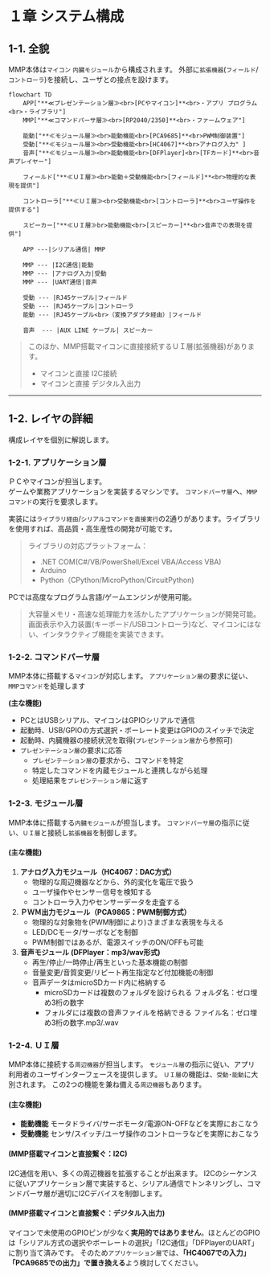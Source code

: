 # １章 システム構成

## 1-1. 全貌
MMP本体は`マイコン` `内臓モジュール`から構成されます。
外部に`拡張機器`(`フィールド`/`コントローラ`)を接続し、ユーザとの接点を設けます。  

```mermaid
flowchart TD
    APP["**≪プレゼンテーション層≫<br>[PCやマイコン]**<br>・アプリ プログラム<br>・ライブラリ"]
    MMP["**≪コマンドパーサ層≫<br>[RP2040/2350]**<br>・ファームウェア"]

    能動["**≪モジュール層≫<br>能動機能<br>[PCA9685]**<br>PWM制御装置"]
    受動["**≪モジュール層≫<br>受動機能<br>[HC4067]**<br>アナログ入力" ]
    音声["**≪モジュール層≫<br>能動機能<br>[DFPlayer]<br>[TFカード]**<br>音声プレイヤー"]

    フィールド["**≪ＵＩ層≫<br>能動＋受動機能<br>[フィールド]**<br>物理的な表現を提供"]

    コントローラ["**≪ＵＩ層≫<br>受動機能<br>[コントローラ]**<br>ユーザ操作を提供する"]

    スピーカー["**≪ＵＩ層≫br>能動機能<br>[スピーカー]**<br>音声での表現を提供"]

    APP ---|シリアル通信| MMP

    MMP --- |I2C通信|能動
    MMP --- |アナログ入力|受動
    MMP --- |UART通信|音声

    受動 --- |RJ45ケーブル|フィールド 
    受動 --- |RJ45ケーブル|コントローラ 
    能動 --- |RJ45ケーブル<br>（変換アダプタ経由）|フィールド

    音声  --- |AUX LINE ケーブル| スピーカー
```
> このほか、MMP搭載マイコンに直接接続するＵＩ層(拡張機器)があります。
> - マイコンと直接 I2C接続
> - マイコンと直接 デジタル入出力

---
## 1-2. レイヤの詳細
構成レイヤを個別に解説します。

### 1-2-1. アプリケーション層
ＰＣやマイコンが担当します。  
ゲームや業務アプリケーションを実装するマシンです。
`コマンドパーサ層`へ、`MMPコマンド`の実行を要求します。

実装には`ライブラリ経由`/`シリアルコマンドを直接実行`の2通りがあります。ライブラリを使用すれば、高品質・高生産性の開発が可能です。
> ライブラリの対応プラットフォーム：
> - .NET COM(C#/VB/PowerShell/Excel VBA/Access VBA)
> - Arduino
> - Python（CPython/MicroPython/CircuitPython)

PCでは高度なプログラム言語/ゲームエンジンが使用可能。  
> 大容量メモリ・高速な処理能力を活かしたアプリケーションが開発可能。  
> 画面表示や入力装置(キーボード/USBコントローラ)など、マイコンにはない、インタラクティブ機能を実装できます。  


### 1-2-2. コマンドパーサ層
MMP本体に搭載する`マイコン`が対応します。
`アプリケーション層`の要求に従い、`MMPコマンド`を処理します

**(主な機能)**
  - PCとはUSBシリアル、マイコンはGPIOシリアルで通信
  - 起動時、USB/GPIOの方式選択・ボーレート変更はGPIOのスイッチで決定
  - 起動時、内臓機器の接続状況を取得(`プレゼンテーション層`から参照可)
  - `プレゼンテーション層`の要求に応答
    - `プレゼンテーション層`の要求から、コマンドを特定
    - 特定したコマンドを内蔵モジュールと連携しながら処理
    - 処理結果を`プレゼンテーション層`に返す


### 1-2-3. モジュール層
MMP本体に搭載する`内臓モジュール`が担当します。
`コマンドパーサ層`の指示に従い、`ＵＩ層`と接続し`拡張機器`を制御します。

#### (主な機能)
  1.  **アナログ入力モジュール（HC4067：DAC方式）**  
      - 物理的な周辺機器などから、外的変化を電圧で扱う
      - ユーザ操作やセンサー信号を検知する
      - コントローラ入力やセンサーデータを走査する
  1.  **ＰＷＭ出力モジュール（PCA9865：PWM制御方式）**  
      - 物理的な対象物を(PWM制御により)さまざまな表現を与える  
      - LED/DCモータ/サーボなどを制御
      - PWM制御ではあるが、電源スイッチのON/OFFも可能
  1.  **音声モジュール (DFPlayer：mp3/wav形式)**  
      - 再生/停止/一時停止/再生といった基本機能の制御
      - 音量変更/音質変更/リピート再生指定など付加機能の制御
      - 音声データはmicroSDカード内に格納する
        - microSDカードは複数のフォルダを設けられる 
        フォルダ名：ゼロ埋め3桁の数字
        - フォルダには複数の音声ファイルを格納できる 
        ファイル名：ゼロ埋め3桁の数字.mp3/.wav

### 1-2-4. **ＵＩ層** 
MMP本体に接続する`周辺機器`が担当します。
`モジュール層`の指示に従い、アプリ利用者のユーザインターフェースを提供します。
`ＵＩ層`の機能は、`受動`･`能動`に大別されます。
この2つの機能を兼ね備える`周辺機器`もあります。

#### (主な機能)
- **能動機能** 
モータドライバ/サーボモータ/電源ON-OFFなどを実際におこなう
- **受動機能** 
センサ/スイッチ/ユーザ操作のコントローラなどを実際におこなう

#### (MMP搭載マイコンと直接繋ぐ：I2C)
I2C通信を用い、多くの周辺機器を拡張することが出来ます。
I2Cのシーケンスに従いアプリケーション層で実装すると、シリアル通信でトンネリングし、コマンドパーサ層が適切にI2Cデバイスを制御します。

#### (MMP搭載マイコンと直接繋ぐ：デジタル入出力)
マイコンで未使用のGPIOピンが少なく**実用的ではありません**。ほとんどのGPIOは「シリアル方式の選択やボーレートの選択」「I2C通信」「DFPlayerのUART」に割り当て済みです。
そのため`アプリケーション層`では、**「HC4067での入力」「PCA9685での出力」で置き換える**よう検討してください。